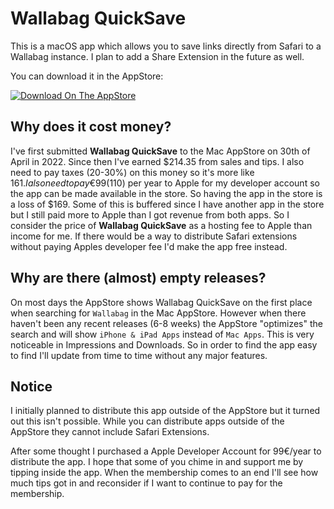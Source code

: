 # Wallabag QuickSave

This is a macOS app which allows you to save links directly from Safari to a
Wallabag instance. I plan to add a Share Extension in the future as well.

You can download it in the AppStore:

[![Download On The AppStore](https://developer.apple.com/app-store/marketing/guidelines/images/badge-download-on-the-mac-app-store.svg)](https://apps.apple.com/us/app/wallabag-quicksave/id1621482657)

## Why does it cost money?

I've first submitted **Wallabag QuickSave** to the Mac AppStore on 30th of April in 2022.
Since then I've earned $214.35 from sales and tips. I also need to pay taxes (20-30%) on this money so it's more like $161.
I also need to pay €99 ($110) per year to Apple for my developer account so the app can be made available in the store.
So having the app in the store is a loss of $169.
Some of this is buffered since I have another app in the store but I still paid more to Apple than I got revenue from both apps.
So I consider the price of **Wallabag QuickSave** as a hosting fee to Apple than income for me. If there would be a way to distribute Safari extensions without paying Apples developer fee I'd make the app free instead.

## Why are there (almost) empty releases?

On most days the AppStore shows Wallabag QuickSave on the first place when searching for `Wallabag` in the Mac AppStore.
However when there haven't been any recent releases (6-8 weeks) the AppStore "optimizes" the search and will show `iPhone & iPad Apps` instead of `Mac Apps`.
This is very noticeable in Impressions and Downloads. So in order to find the app easy to find I'll update from time to time without any major features.

## Notice

I initially planned to distribute this app outside of the AppStore but it
turned out this isn't possible.
While you can distribute apps outside of the AppStore they cannot include
Safari Extensions.

After some thought I purchased a Apple Developer Account for 99€/year to
distribute the app.
I hope that some of you chime in and support me by tipping inside the app. When
the membership comes to an end I'll see how much tips got in and reconsider if
I want to continue to pay for the membership.
